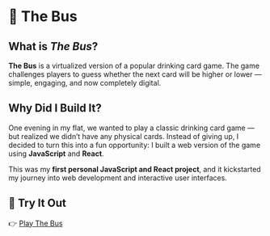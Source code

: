 # 🚌 The Bus

## What is *The Bus*?
**The Bus** is a virtualized version of a popular drinking card game. The game challenges players to guess whether the next card will be higher or lower — simple, engaging, and now completely digital.

## Why Did I Build It?
One evening in my flat, we wanted to play a classic drinking card game — but realized we didn’t have any physical cards. Instead of giving up, I decided to turn this into a fun opportunity: I built a web version of the game using **JavaScript** and **React**.

This was my **first personal JavaScript and React project**, and it kickstarted my journey into web development and interactive user interfaces.

## 🚀 Try It Out
👉 [Play The Bus](https://fergusshort.github.io/THE-BUS/)
